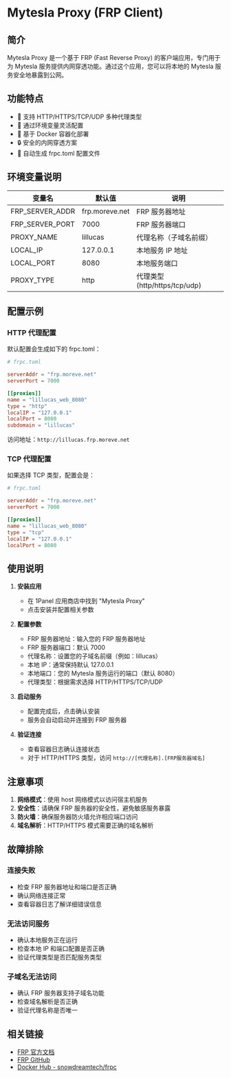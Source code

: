 # Mytesla Proxy (FRP Client)

## 简介

Mytesla Proxy 是一个基于 FRP (Fast Reverse Proxy) 的客户端应用，专门用于为 Mytesla 服务提供内网穿透功能。通过这个应用，您可以将本地的 Mytesla 服务安全地暴露到公网。

## 功能特点

- 🚀 支持 HTTP/HTTPS/TCP/UDP 多种代理类型
- 🔧 通过环境变量灵活配置
- 🐳 基于 Docker 容器化部署
- 🔒 安全的内网穿透方案
- 📝 自动生成 frpc.toml 配置文件

## 环境变量说明

| 变量名 | 默认值 | 说明 |
|--------|--------|------|
| FRP_SERVER_ADDR | frp.moreve.net | FRP 服务器地址 |
| FRP_SERVER_PORT | 7000 | FRP 服务器端口 |
| PROXY_NAME | lillucas | 代理名称（子域名前缀） |
| LOCAL_IP | 127.0.0.1 | 本地服务 IP 地址 |
| LOCAL_PORT | 8080 | 本地服务端口 |
| PROXY_TYPE | http | 代理类型 (http/https/tcp/udp) |

## 配置示例

### HTTP 代理配置

默认配置会生成如下的 frpc.toml：

```toml
# frpc.toml

serverAddr = "frp.moreve.net"
serverPort = 7000

[[proxies]]
name = "lillucas_web_8080"
type = "http"
localIP = "127.0.0.1"
localPort = 8080
subdomain = "lillucas"
```

访问地址：`http://lillucas.frp.moreve.net`

### TCP 代理配置

如果选择 TCP 类型，配置会是：

```toml
# frpc.toml

serverAddr = "frp.moreve.net"
serverPort = 7000

[[proxies]]
name = "lillucas_web_8080"
type = "tcp"
localIP = "127.0.0.1"
localPort = 8080
```

## 使用说明

1. **安装应用**
   - 在 1Panel 应用商店中找到 "Mytesla Proxy"
   - 点击安装并配置相关参数

2. **配置参数**
   - FRP 服务器地址：输入您的 FRP 服务器地址
   - FRP 服务器端口：默认 7000
   - 代理名称：设置您的子域名前缀（例如：lillucas）
   - 本地 IP：通常保持默认 127.0.0.1
   - 本地端口：您的 Mytesla 服务运行的端口（默认 8080）
   - 代理类型：根据需求选择 HTTP/HTTPS/TCP/UDP

3. **启动服务**
   - 配置完成后，点击确认安装
   - 服务会自动启动并连接到 FRP 服务器

4. **验证连接**
   - 查看容器日志确认连接状态
   - 对于 HTTP/HTTPS 类型，访问 `http://[代理名称].[FRP服务器域名]`

## 注意事项

1. **网络模式**：使用 host 网络模式以访问宿主机服务
2. **安全性**：请确保 FRP 服务器的安全性，避免敏感服务暴露
3. **防火墙**：确保服务器防火墙允许相应端口访问
4. **域名解析**：HTTP/HTTPS 模式需要正确的域名解析

## 故障排除

### 连接失败
- 检查 FRP 服务器地址和端口是否正确
- 确认网络连接正常
- 查看容器日志了解详细错误信息

### 无法访问服务
- 确认本地服务正在运行
- 检查本地 IP 和端口配置是否正确
- 验证代理类型是否匹配服务类型

### 子域名无法访问
- 确认 FRP 服务器支持子域名功能
- 检查域名解析是否正确
- 验证代理名称是否唯一

## 相关链接

- [FRP 官方文档](https://gofrp.org/docs/)
- [FRP GitHub](https://github.com/fatedier/frp)
- [Docker Hub - snowdreamtech/frpc](https://hub.docker.com/r/snowdreamtech/frpc)